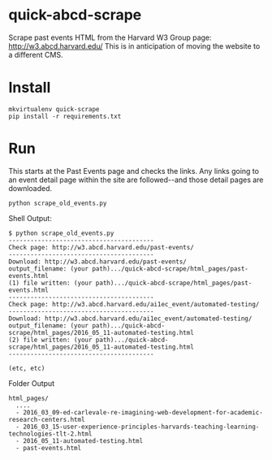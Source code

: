 # quick-abcd-scrape

Scrape past events HTML from the Harvard W3 Group page: http://w3.abcd.harvard.edu/
This is in anticipation of moving the website to a different CMS.

# Install

```
mkvirtualenv quick-scrape
pip install -r requirements.txt
```

# Run

This starts at the Past Events page and checks the links.  Any links going to an event detail page within the site are followed--and those detail pages are downloaded.

```
python scrape_old_events.py
```

Shell Output:

```
$ python scrape_old_events.py
----------------------------------------
Check page: http://w3.abcd.harvard.edu/past-events/
----------------------------------------
Download: http://w3.abcd.harvard.edu/past-events/
output_filename: (your path).../quick-abcd-scrape/html_pages/past-events.html
(1) file written: (your path).../quick-abcd-scrape/html_pages/past-events.html
----------------------------------------
Check page: http://w3.abcd.harvard.edu/ai1ec_event/automated-testing/
----------------------------------------
Download: http://w3.abcd.harvard.edu/ai1ec_event/automated-testing/
output_filename: (your path).../quick-abcd-scrape/html_pages/2016_05_11-automated-testing.html
(2) file written: (your path).../quick-abcd-scrape/html_pages/2016_05_11-automated-testing.html
----------------------------------------

(etc, etc)
```

Folder Output

```
html_pages/
  ....
  - 2016_03_09-ed-carlevale-re-imagining-web-development-for-academic-research-centers.html
  - 2016_03_15-user-experience-principles-harvards-teaching-learning-technologies-tlt-2.html
  - 2016_05_11-automated-testing.html
  - past-events.html
```
